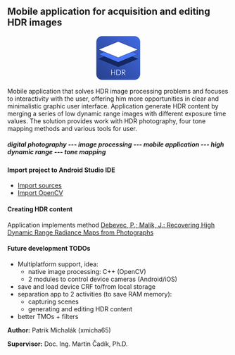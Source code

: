 ## Mobile application for acquisition and editing HDR images

<div style="text-align:center">
    <img src ="./src/app/src/main/res/mipmap-xxxhdpi/ic_launcher.png" width="100" />
</div>

Mobile application that solves HDR image processing problems and focuses to interactivity with the user, offering him more opportunities in clear and minimalistic graphic user interface.
Application generate HDR content by merging a series of low dynamic range images with different exposure time values. The solution provides work with HDR photography, four tone mapping methods and various tools for user.

##### digital photography --- image processing --- mobile application --- high dynamic range --- tone mapping

#### Import project to Android Studio IDE

- [Import sources](https://github.com/dogriffiths/HeadFirstAndroid/wiki/How-to-open-a-project-in-Android-Studio)
- [Import OpenCV](https://opencv.org/platforms/android/)

#### Creating HDR content

Application implements method
[Debevec, P.; Malik, J.: Recovering High Dynamic Range Radiance Maps from Photographs](http://www.pauldebevec.com/Research/HDR/debevec-siggraph97.pdf)

#### Future development TODOs

- Multiplatform support, idea:
    - native image processing: C++ (OpenCV)
    - 2 modules to control device cameras (Android/iOS)
- save and load device CRF to/from local storage
- separation app to 2 activities (to save RAM memory):
    - capturing scenes
    - generating and editing HDR content
- better TMOs + filters

**Author:** Patrik Michalák (xmicha65)

**Supervisor:** Doc. Ing. Martin Čadík, Ph.D.
